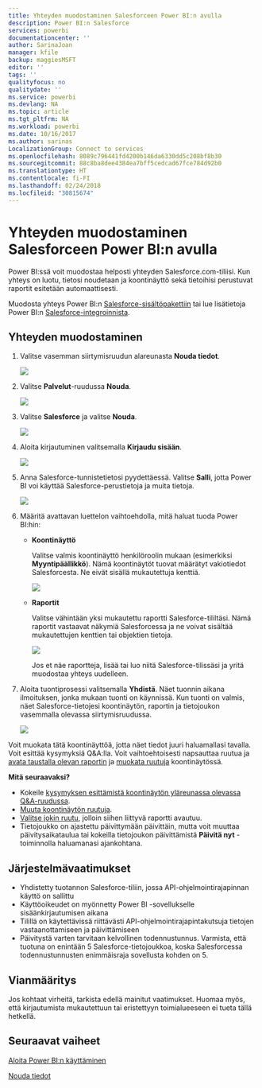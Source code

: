 ```yaml
---
title: Yhteyden muodostaminen Salesforceen Power BI:n avulla
description: Power BI:n Salesforce
services: powerbi
documentationcenter: ''
author: SarinaJoan
manager: kfile
backup: maggiesMSFT
editor: ''
tags: ''
qualityfocus: no
qualitydate: ''
ms.service: powerbi
ms.devlang: NA
ms.topic: article
ms.tgt_pltfrm: NA
ms.workload: powerbi
ms.date: 10/16/2017
ms.author: sarinas
LocalizationGroup: Connect to services
ms.openlocfilehash: 8089c796441fd4200b146da6330dd5c208bf8b30
ms.sourcegitcommit: 88c8ba8dee4384ea7bff5cedcad67fce784d92b0
ms.translationtype: HT
ms.contentlocale: fi-FI
ms.lasthandoff: 02/24/2018
ms.locfileid: "30815674"
---
```

# <a name="connect-to-salesforce-with-power-bi"></a>Yhteyden muodostaminen Salesforceen Power BI:n avulla
Power BI:ssä voit muodostaa helposti yhteyden Salesforce.com-tiliisi. Kun yhteys on luotu, tietosi noudetaan ja koontinäyttö sekä tietoihisi perustuvat raportit esitetään automaattisesti.

Muodosta yhteys Power BI:n [Salesforce-sisältöpakettiin](https://app.powerbi.com/getdata/services/salesforce) tai lue lisätietoja Power BI:n [Salesforce-integroinnista](https://powerbi.microsoft.com/integrations/salesforce).

## <a name="how-to-connect"></a>Yhteyden muodostaminen
1. Valitse vasemman siirtymisruudun alareunasta **Nouda tiedot**.
   
   ![](media/service-connect-to-salesforce/pbi_getdata.png) 
2. Valitse **Palvelut**-ruudussa **Nouda**.
   
   ![](media/service-connect-to-salesforce/pbi_getservices.png) 
3. Valitse **Salesforce** ja valitse **Nouda**.  
   
   ![](media/service-connect-to-salesforce/salesforce.png)
4. Aloita kirjautuminen valitsemalla **Kirjaudu sisään**.
   
    ![](media/service-connect-to-salesforce/dialog.png)
5. Anna Salesforce-tunnistetietosi pyydettäessä. Valitse **Salli**, jotta Power BI voi käyttää Salesforce-perustietoja ja muita tietoja.
   
   ![](media/service-connect-to-salesforce/sf_authorize.png)
6. Määritä avattavan luettelon vaihtoehdolla, mitä haluat tuoda Power BI:hin:
   
   * **Koontinäyttö**
     
     Valitse valmis koontinäyttö henkilöroolin mukaan (esimerkiksi **Myyntipäällikkö**). Nämä koontinäytöt tuovat määrätyt vakiotiedot Salesforcesta. Ne eivät sisällä mukautettuja kenttiä.
     
     ![](media/service-connect-to-salesforce/pbi_salesforcechooserole.png)
   * **Raportit**
     
     Valitse vähintään yksi mukautettu raportti Salesforce-tililtäsi. Nämä raportit vastaavat näkymiä Salesforcessa ja ne voivat sisältää mukautettujen kenttien tai objektien tietoja.
     
     ![](media/service-connect-to-salesforce/pbi_salesforcereports.png)
     
     Jos et näe raportteja, lisää tai luo niitä Salesforce-tilissäsi ja yritä muodostaa yhteys uudelleen.
7. Aloita tuontiprosessi valitsemalla **Yhdistä**. Näet tuonnin aikana ilmoituksen, jonka mukaan tuonti on käynnissä. Kun tuonti on valmis, näet Salesforce-tietojesi koontinäytön, raportin ja tietojoukon vasemmalla olevassa siirtymisruudussa.
   
   ![](media/service-connect-to-salesforce/pbi_getdatasalesforcedash.png)

Voit muokata tätä koontinäyttöä, jotta näet tiedot juuri haluamallasi tavalla. Voit esittää kysymyksiä Q&A:lla. Voit vaihtoehtoisesti napsauttaa ruutua ja [avata taustalla olevan raportin](service-dashboard-tiles.md) ja [muokata ruutuja](service-dashboard-edit-tile.md) koontinäytössä.

**Mitä seuraavaksi?**

* Kokeile [kysymyksen esittämistä koontinäytön yläreunassa olevassa Q&A-ruudussa](power-bi-q-and-a.md).
* [Muuta koontinäytön ruutuja](service-dashboard-edit-tile.md).
* [Valitse jokin ruutu](service-dashboard-tiles.md), jolloin siihen liittyvä raportti avautuu.
* Tietojoukko on ajastettu päivittymään päivittäin, mutta voit muuttaa päivitysaikataulua tai kokeilla tietojoukon päivittämistä **Päivitä nyt** -toiminnolla haluamanasi ajankohtana.

## <a name="system-requirements"></a>Järjestelmävaatimukset
* Yhdistetty tuotannon Salesforce-tiliin, jossa API-ohjelmointirajapinnan käyttö on sallittu
* Käyttöoikeudet on myönnetty Power BI -sovellukselle sisäänkirjautumisen aikana
* Tilillä on käytettävissä riittävästi API-ohjelmointirajapintakutsuja tietojen vastaanottamiseen ja päivittämiseen
* Päivitystä varten tarvitaan kelvollinen todennustunnus. Varmista, että tuotuna on enintään 5 Salesforce-tietojoukkoa, koska Salesforcessa todennustunnusten enimmäisraja sovellusta kohden on 5.

## <a name="troubleshooting"></a>Vianmääritys
Jos kohtaat virheitä, tarkista edellä mainitut vaatimukset. Huomaa myös, että kirjautumista mukautettuun tai eristettyyn toimialueeseen ei tueta tällä hetkellä.

## <a name="next-steps"></a>Seuraavat vaiheet
[Aloita Power BI:n käyttäminen](service-get-started.md)

[Nouda tiedot](service-get-data.md)

